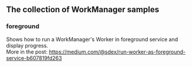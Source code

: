 ## The collection of WorkManager samples

### foreground
Shows how to run a WorkManager's Worker in foreground service and display progress.  
More in the post: https://medium.com/@sdex/run-worker-as-foreground-service-b607819fd263
